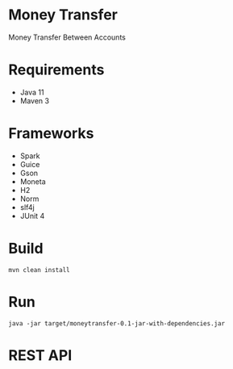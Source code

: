 # Money Transfer

Money Transfer Between Accounts

# Requirements

* Java 11
* Maven 3

# Frameworks

* Spark
* Guice
* Gson
* Moneta
* H2
* Norm
* slf4j
* JUnit 4

# Build

```maven
mvn clean install
```

# Run

```maven
java -jar target/moneytransfer-0.1-jar-with-dependencies.jar
```

# REST API
